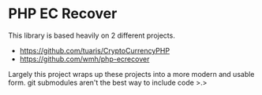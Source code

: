 # PHP EC Recover

This library is based heavily on 2 different projects.
- https://github.com/tuaris/CryptoCurrencyPHP
- https://github.com/wmh/php-ecrecover

Largely this project wraps up these projects into a more modern and usable form. 
git submodules aren't the best way to include code >.> 